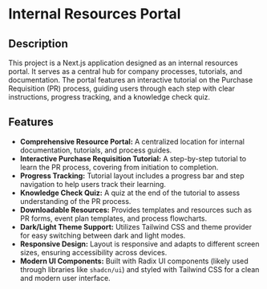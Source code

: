 # Internal Resources Portal

## Description

This project is a Next.js application designed as an internal resources portal. It serves as a central hub for company processes, tutorials, and documentation. The portal features an interactive tutorial on the Purchase Requisition (PR) process, guiding users through each step with clear instructions, progress tracking, and a knowledge check quiz.

## Features

- **Comprehensive Resource Portal:**  A centralized location for internal documentation, tutorials, and process guides.
- **Interactive Purchase Requisition Tutorial:** A step-by-step tutorial to learn the PR process, covering from initiation to completion.
- **Progress Tracking:**  Tutorial layout includes a progress bar and step navigation to help users track their learning.
- **Knowledge Check Quiz:**  A quiz at the end of the tutorial to assess understanding of the PR process.
- **Downloadable Resources:**  Provides templates and resources such as PR forms, event plan templates, and process flowcharts.
- **Dark/Light Theme Support:**  Utilizes Tailwind CSS and theme provider for easy switching between dark and light modes.
- **Responsive Design:**  Layout is responsive and adapts to different screen sizes, ensuring accessibility across devices.
- **Modern UI Components:**  Built with Radix UI components (likely used through libraries like `shadcn/ui`) and styled with Tailwind CSS for a clean and modern user interface.